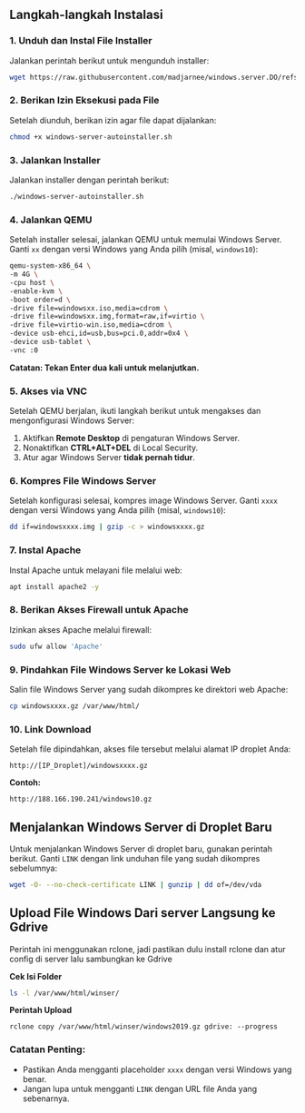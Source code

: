 
## Langkah-langkah Instalasi

### 1. Unduh dan Instal File Installer
Jalankan perintah berikut untuk mengunduh installer:

```bash
wget https://raw.githubusercontent.com/madjarnee/windows.server.DO/refs/heads/main/windows-server-autoinstaller.sh
```

### 2. Berikan Izin Eksekusi pada File
Setelah diunduh, berikan izin agar file dapat dijalankan:

```bash
chmod +x windows-server-autoinstaller.sh

```

### 3. Jalankan Installer
Jalankan installer dengan perintah berikut:

```bash
./windows-server-autoinstaller.sh

```

### 4. Jalankan QEMU
Setelah installer selesai, jalankan QEMU untuk memulai Windows Server. Ganti `xx` dengan versi Windows yang Anda pilih (misal, `windows10`):

```bash
qemu-system-x86_64 \
-m 4G \
-cpu host \
-enable-kvm \
-boot order=d \
-drive file=windowsxx.iso,media=cdrom \
-drive file=windowsxx.img,format=raw,if=virtio \
-drive file=virtio-win.iso,media=cdrom \
-device usb-ehci,id=usb,bus=pci.0,addr=0x4 \
-device usb-tablet \
-vnc :0


```

**Catatan: Tekan Enter dua kali untuk melanjutkan.**

### 5. Akses via VNC
Setelah QEMU berjalan, ikuti langkah berikut untuk mengakses dan mengonfigurasi Windows Server:

1. Aktifkan **Remote Desktop** di pengaturan Windows Server.
2. Nonaktifkan **CTRL+ALT+DEL** di Local Security.
3. Atur agar Windows Server **tidak pernah tidur**.

### 6. Kompres File Windows Server
Setelah konfigurasi selesai, kompres image Windows Server. Ganti `xxxx` dengan versi Windows yang Anda pilih (misal, `windows10`):

```bash
dd if=windowsxxxx.img | gzip -c > windowsxxxx.gz

```

### 7. Instal Apache
Instal Apache untuk melayani file melalui web:

```bash
apt install apache2 -y

```

### 8. Berikan Akses Firewall untuk Apache
Izinkan akses Apache melalui firewall:

```bash
sudo ufw allow 'Apache'

```

### 9. Pindahkan File Windows Server ke Lokasi Web
Salin file Windows Server yang sudah dikompres ke direktori web Apache:

```bash
cp windowsxxxx.gz /var/www/html/

```

### 10. Link Download
Setelah file dipindahkan, akses file tersebut melalui alamat IP droplet Anda:

```
http://[IP_Droplet]/windowsxxxx.gz

```

**Contoh:**
```
http://188.166.190.241/windows10.gz

```

## Menjalankan Windows Server di Droplet Baru

Untuk menjalankan Windows Server di droplet baru, gunakan perintah berikut. Ganti `LINK` dengan link unduhan file yang sudah dikompres sebelumnya:

```bash
wget -O- --no-check-certificate LINK | gunzip | dd of=/dev/vda

```
## Upload File Windows Dari server Langsung ke Gdrive
Perintah ini menggunakan rclone, jadi pastikan dulu install rclone dan atur config di server lalu sambungkan ke Gdrive

**Cek Isi Folder**
```bash
ls -l /var/www/html/winser/

```
**Perintah Upload**
```
rclone copy /var/www/html/winser/windows2019.gz gdrive: --progress

```
### Catatan Penting:
- Pastikan Anda mengganti placeholder `xxxx` dengan versi Windows yang benar.
- Jangan lupa untuk mengganti `LINK` dengan URL file Anda yang sebenarnya.
